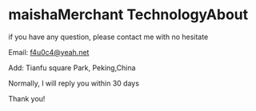 # maishaMerchant TechnologyAbout

if you have any question, please contact me with no hesitate


Email: f4u0c4@yeah.net

Add: Tianfu square Park, Peking,China

Normally, I will reply you within 30 days

Thank you!
